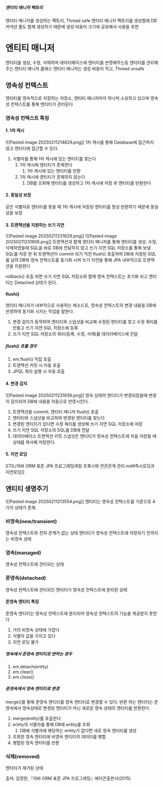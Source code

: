 ##### 엔티티 매니저 팩토리
엔티티 매니저를 생성하는 팩토리, Thread safe
엔티티 매니저 팩토리를 생성할때 DB 커넥션 풀도 함께 생성하기 때문에 생성 비용이 크기에 공유해서 사용을 추천
# 엔티티 매니저
엔티티를 생성, 수정, 삭제하며 데이터베이스에 엔티티를 반영해주는등 엔티티를 관리해주는 엔티티 매니저 클래스
엔티티 매니저는 생성 비용이 작고, Thread unsafe
## 영속성 컨텍스트
엔티티를 영속적으로 저장하는 저장소, 엔티티 매니저마자 하나씩 소유하고 있으며 영속성 컨텍스트를 통해 엔티티가 관리된다
### 영속성 컨텍스트 특징
#### 1. 1차 캐시
![[Pasted image 20250211214829.png]]
1차 캐시를 통해 Database에 접근하지 않고 엔티티에 접근할 수 있다.
1. 식별자를 통해 1차 캐시에 있는 엔티티를 찾는다
	1. 1차 캐시에 엔티티가 존재한다
		1. 1차 캐시에 있는 엔티티를 반환
	2. 1차 캐시에 엔티티가 존재하지 않는다
		1. DB를 조회해 엔티티를 생성하고 1차 캐시에 저장 후 엔티티를 반환한다
#### 2. 동일성 보장
같은 식별자로 엔티티를 찾을 때 1차 캐시에 저장된 엔티티를 항상 반환하기 때문에 동일성을 보장
#### 3. 트랜잭션을 지원하는 쓰기 지연
![[Pasted image 20250211231829.png]]
![[Pasted image 20250211231906.png]]
트랜잭션과 함께 엔티티 매니저를 통해 엔티티를 생성, 수정, 삭제하였을때 SQL을 바로 DB에 전달하지 않고 쓰기 지연 SQL 저장소를 통해 보낼 SQL를 저장 한 뒤 트랜잭션이 commit 되기 직전 flush() 호출하여 DB에 저장된 SQL를 날려 DB와 영속 컨텍스트를 동기화 시켜 쓰기 지연을 통해 JPA 내부적으로 트랜잭션을 지원한다

rollback() 호출 되면 쓰기 지연 SQL 저장소와 함께 영속 컨텍스트는 초기화 되고 엔티티는 Detached 상태가 된다.
#### flush()
엔티티 매니저가 내부적으로 사용하는 메소드로, 영속성 컨텍스트의 변경 내용을 DB에 반영하여 동기화 시키는 작업을 말한다.
1. 변경 감지가 동작하여 엔티티와 스냅샷을 비교해 수정된 엔티티를 찾고 수정 쿼리를 만들고 쓰기 지연 SQL 저장소에 등록
2. 쓰기 지연 SQL 저장소의 쿼리(등록, 수정, 삭제)를 데이터베이스에 전달
##### flush() 호출 경우
1. em.flush() 직접 호출
2. 트랜잭션 커밋 시 자동 호출
3. JPQL 쿼리 실행 시 자동 호출
#### 4. 변경 감지
![[Pasted image 20250211231936.png]]
영속 상태의 엔티티가 변경되었을때 변경이 감지되어 DB에 내용을 자동으로 반영시킨다.
1. 트랜잭션을 commit, 엔티티 매니저 flush() 호출
2. 엔티티와 스냅샷을 비교하여 변경된 엔티티를 찾는다
3. 변경된 엔티티가 있다면 수정 쿼리를 생성해 쓰기 지연 SQL 저장소에 저장
4. 쓰기 지연 SQL 저장소의 SQL를 DB에 전달
5. 데이터베이스 트랜잭션 커밋
스냅샷은 엔티티가 영속성 컨텍스트에 처음 저장될 때 상태를 복사해 저장한다.
#### 5. 지연 로딩
[[TIL/자바 ORM 표준 JPA 프로그래밍/8장 프록시와 연관관계 관리.md#즉시로딩과 지연로딩]]
## 엔티티 생명주기
![[Pasted image 20250211213554.png]]
엔티티는 영속성 컨텍스트를 기준으로 4가지 상태가 존재.
### 비영속(new/transient)
영속성 컨텍스트와 전혀 관계가 없는 상태
엔티티가 영속성 컨텍스트에 저장되기 전까지는 비영속 상태
### 영속(managed)
영속성 컨텍스트에 관리되는 상태
### 준영속(detached)
영속성 컨텍스트에 관리되던 엔티티가 영속성 컨텍스트에 분리된 상태
#### 준영속 엔티티 특징
준영속 엔티티는 영속성 컨텍스트에 분리되어 영속성 컨텍스트의 기능을 제공받지 못한다
1. 거의 비영속 상태에 가깝다
2. 식별자 값을 가지고 있다
3. 지연 로딩 불가
##### 영속에서 준영속 엔티티로 변하는 경우
1. em.detach(entity)
2. em.clear()
3. em.close()
##### 준영속에서 영속 엔티티로 변경
merge()를 통해 준영속 엔티티를 영속 엔티티로 변경할 수 있다.
반환 하는 엔티티는 준영속에서 영속상태로 변경된 엔티티가 아닌 새로운 영속 상태의 엔티티를 반환한다.
1. merge(entity)를 호출한다
2. entity의 식별자를 통해 DB에 entity를 조회
	1. DB에 식별자에 해당하는 entity가 없다면 새로 영속 엔티티를 생성
3. 조회한 영속 엔티티에 비영속 엔티티의 데이터를 병합
4. 병합된 영속 엔티티를 반환
### 삭제(removed)
엔티티가 제거된 상태

출처: 김영한,『자바 ORM 표준 JPA 프로그래밍』에이콘출판사(2015)
